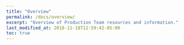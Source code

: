 ```yaml
---
title: "Overview"
permalink: /docs/overview/
excerpt: "Overview of Production Team resources and information."
last_modified_at: 2018-11-18T12:59:42-05:00
toc: true
---
```


